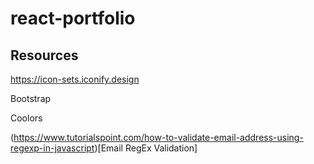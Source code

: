 # react-portfolio

## Resources

https://icon-sets.iconify.design

Bootstrap

Coolors

(https://www.tutorialspoint.com/how-to-validate-email-address-using-regexp-in-javascript)[Email RegEx Validation]